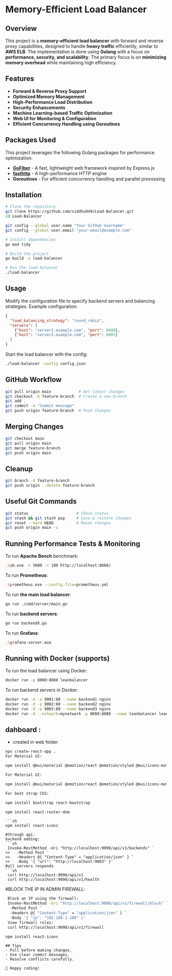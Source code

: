 # Memory-Efficient Load Balancer

## Overview
This project is a **memory-efficient load balancer** with forward and reverse proxy capabilities, designed to handle **heavy traffic** efficiently, similar to **AWS ELB**. The implementation is done using **Golang** with a focus on **performance, security, and scalability**. The primary focus is on **minimizing memory overhead** while maintaining high efficiency.

## Features
- **Forward & Reverse Proxy Support**
- **Optimized Memory Management**
- **High-Performance Load Distribution**
- **Security Enhancements**
- **Machine Learning-based Traffic Optimization**
- **Web UI for Monitoring & Configuration**
- **Efficient Concurrency Handling using Goroutines**

## Packages Used
This project leverages the following Golang packages for performance optimization:
- **[GoFiber](https://github.com/gofiber/fiber)** - A fast, lightweight web framework inspired by Express.js
- **[fasthttp](https://github.com/valyala/fasthttp)** - A high-performance HTTP engine
- **Goroutines** - For efficient concurrency handling and parallel processing

## Installation
```bash
# Clone the repository
git clone https://github.com/siddhu949/Load-Balancer.git
cd Load-Balancer

git config --global user.name "Your GitHub Username"
git config --global user.email "your-email@example.com"

# Install dependencies
go mod tidy

# Build the project
go build -o load-balancer

# Run the load balancer
./load-balancer
```

## Usage
Modify the configuration file to specify backend servers and balancing strategies. Example configuration:
```json
{
  "load_balancing_strategy": "round_robin",
  "servers": [
    {"host": "server1.example.com", "port": 8080},
    {"host": "server2.example.com", "port": 8081}
  ]
}
```

Start the load balancer with the config:
```bash
./load-balancer -config config.json
```

## GitHub Workflow
```bash
git pull origin main            # Get latest changes
git checkout -b feature-branch  # Create a new branch
git add .
git commit -m "Commit message"
git push origin feature-branch  # Push changes
```

## Merging Changes
```bash
git checkout main
git pull origin main
git merge feature-branch
git push origin main
```

## Cleanup
```bash
git branch -d feature-branch
git push origin --delete feature-branch
```

## Useful Git Commands
```bash
git status                     # Check status
git stash && git stash pop     # Save & restore changes
git reset --hard HEAD          # Reset changes
git push origin main -u
```

## Running Performance Tests & Monitoring
To run **Apache Bench** benchmark:
```sh
.\ab.exe -n 5000 -c 100 http://localhost:8080/
```

To run **Prometheus**:
```sh
.\prometheus.exe --config.file=prometheus.yml
```

To run **the main load balancer**:
```sh
go run ./cmd/server/main.go
```

To run **backend servers**:
```sh
go run backendX.go
```

To run **Grafana**:
```sh
.\grafana-server.exe
```

## Running with Docker (supports)
To run the load balancer using Docker:
```sh
docker run -p 8080:8080 leanbalancer
```

To run backend servers in Docker:
```sh
docker run -d -p 9001:80 --name backend1 nginx
docker run -d -p 9002:80 --name backend2 nginx
docker run -d -p 9003:80 --name backend3 nginx
docker run -d --network=mynetwork -p 8080:8080 --name leanbalancer leanbalancer
```
## dahboard :
- created in web folder
```sh
npx create-react-app .
For Material UI:

npm install @mui/material @emotion/react @emotion/styled @mui/icons-material axios

```
```sh
For Material UI:

npm install @mui/material @emotion/react @emotion/styled @mui/icons-material axios

```
```sh
For boot strap CSS:

npm install bootstrap react-bootstrap

```
```sh
npm install react-router-dom


```
```
```sh
npm install react-icons

```
```
#through api:
backend adding:
```sh
 Invoke-RestMethod -Uri "http://localhost:9090/api/v1/backends" `
>>   -Method Post `
>>   -Headers @{ "Content-Type" = "application/json" } `
>>   -Body '{ "url": "http://localhost:9003" }'
#all servers responds
```sh
 curl http://localhost:9090/api/v1
 curl http://localhost:9090/api/v1/health

```
#BLOCK THE IP IN ADMIN FIREWALL:
```sh
 Block an IP using the firewall:
 Invoke-RestMethod -Uri "http://localhost:9090/api/v1/firewall/block" `
  -Method Post `
  -Headers @{ "Content-Type" = "application/json" } `
  -Body '{ "ip": "192.168.1.100" }'
 View firewall rules:
 curl http://localhost:9090/api/v1/firewall


```
```sh
npm install react-icons

```

```
## Tips
- Pull before making changes.
- Use clear commit messages.
- Resolve conflicts carefully.

🚀 Happy coding!
